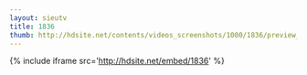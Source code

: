 ```yaml
---
layout: sieutv
title: 1836
thumb: http://hdsite.net/contents/videos_screenshots/1000/1836/preview_360p.mp4.jpg
---
```

{% include iframe src='http://hdsite.net/embed/1836' %}
 
